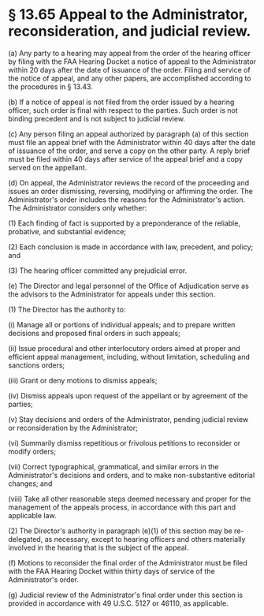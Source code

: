 # § 13.65   Appeal to the Administrator, reconsideration, and judicial review.

(a) Any party to a hearing may appeal from the order of the hearing officer by filing with the FAA Hearing Docket a notice of appeal to the Administrator within 20 days after the date of issuance of the order. Filing and service of the notice of appeal, and any other papers, are accomplished according to the procedures in § 13.43.


(b) If a notice of appeal is not filed from the order issued by a hearing officer, such order is final with respect to the parties. Such order is not binding precedent and is not subject to judicial review.


(c) Any person filing an appeal authorized by paragraph (a) of this section must file an appeal brief with the Administrator within 40 days after the date of issuance of the order, and serve a copy on the other party. A reply brief must be filed within 40 days after service of the appeal brief and a copy served on the appellant.


(d) On appeal, the Administrator reviews the record of the proceeding and issues an order dismissing, reversing, modifying or affirming the order. The Administrator's order includes the reasons for the Administrator's action. The Administrator considers only whether:


(1) Each finding of fact is supported by a preponderance of the reliable, probative, and substantial evidence;


(2) Each conclusion is made in accordance with law, precedent, and policy; and


(3) The hearing officer committed any prejudicial error.


(e) The Director and legal personnel of the Office of Adjudication serve as the advisors to the Administrator for appeals under this section.


(1) The Director has the authority to:


(i) Manage all or portions of individual appeals; and to prepare written decisions and proposed final orders in such appeals;


(ii) Issue procedural and other interlocutory orders aimed at proper and efficient appeal management, including, without limitation, scheduling and sanctions orders;


(iii) Grant or deny motions to dismiss appeals;


(iv) Dismiss appeals upon request of the appellant or by agreement of the parties;


(v) Stay decisions and orders of the Administrator, pending judicial review or reconsideration by the Administrator;


(vi) Summarily dismiss repetitious or frivolous petitions to reconsider or modify orders;


(vii) Correct typographical, grammatical, and similar errors in the Administrator's decisions and orders, and to make non-substantive editorial changes; and


(viii) Take all other reasonable steps deemed necessary and proper for the management of the appeals process, in accordance with this part and applicable law.


(2) The Director's authority in paragraph (e)(1) of this section may be re-delegated, as necessary, except to hearing officers and others materially involved in the hearing that is the subject of the appeal.


(f) Motions to reconsider the final order of the Administrator must be filed with the FAA Hearing Docket within thirty days of service of the Administrator's order.


(g) Judicial review of the Administrator's final order under this section is provided in accordance with 49 U.S.C. 5127 or 46110, as applicable.




